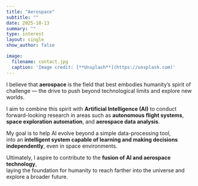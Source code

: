```yaml
---
title: "Aerospace"
subtitle: ""
date: 2025-10-13
summary: ""
type: interest
layout: single
show_author: false

image:
  filename: contact.jpg
  caption: 'Image credit: [**Unsplash**](https://unsplash.com)'
---
```


I believe that **aerospace** is the field that best embodies humanity’s spirit of challenge — the drive to push beyond technological limits and explore new worlds.

I aim to combine this spirit with **Artificial Intelligence (AI)** to conduct forward-looking research in areas such as **autonomous flight systems**, **space exploration automation**, and **aerospace data analysis**.

My goal is to help AI evolve beyond a simple data-processing tool,  
into an **intelligent system capable of learning and making decisions independently**, even in space environments.

Ultimately, I aspire to contribute to the **fusion of AI and aerospace technology**,  
laying the foundation for humanity to reach farther into the universe and explore a broader future.
